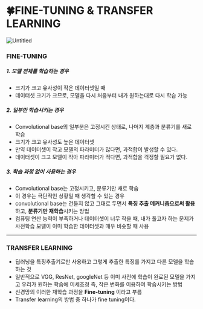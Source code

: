 # 🍀FINE-TUNING & TRANSFER LEARNING
![Untitled](https://github.com/AYEOOON/AI-project/assets/101050134/6e955d29-aeb7-4a59-b3c4-2c493d3af7fd)


### FINE-TUNING
##### 1. 모델 전체를 학습하는 경우
- 크기가 크고 유사성이 작은 데이터셋일 때
- 데이터셋 크기가 크므로, 모델을 다시 처음부터 내가 원하는대로 다시 학습 가능

##### 2. 일부만 학습시키는 경우
- Convolutional base의 일부분은 고정시킨 상태로, 나머지 계층과 분류기를 새로 학습
- 크기가 크고 유사성도 높은 데이터셋
- 만약 데이터셋이 작고 모델의 파라미터가 많다면, 과적합이 발생할 수 있다.
- 데이터셋이 크고 모델이 작아 파라미터가 적다면, 과적합을 걱정할 필요가 없다.

##### 3. 학습 과정 없이 사용하는 경우
- Convolutional base는 고정시키고, 분류기만 새로 학습
- 이 경우는 극단적인 상황일 때 생각할 수 있는 경우
- convolutional base는 건들지 않고 그대로 두면서 **특징 추출 메커니즘으로써 활용**하고, **분류기만 재학습**시키는 방법
- 컴퓨팅 연산 능력이 부족하거나 데이터셋이 너무 작을 때, 내가 풀고자 하는 문제가 사전학습 모델이 이미 학습한 데이터셋과 매우 비슷할 때 사용

----------------------------------------------

### TRANSFER LEARNING
- 딥러닝을 특징추출기로만 사용하고 그렇게 추출한 특징를 가지고 다른 모델을 학습하는 것
- 일반적으로 VGG, ResNet, googleNet 등 이미 사전에 학습이 완료된 모델을 가지고 우리가 원하는 학습에 미세조정 즉, 작은 변화를 이용하여 학습시키는 방법
- 신경망의 이러한 재학습 과정을 **Fine-tuning** 이라고 부름
- Transfer learning의 방법 중 하나가 fine tuning이다.
